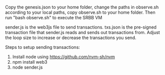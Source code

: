 Copy the genesis.json to your home folder, change the paths in observe.sh according to your local paths, copy observe.sh to your home folder.
Then run "bash observe.sh" to execute the SRBB VM

sender.js is the web3js file to send transactions. txs.json is the pre-signed transaction file that sender.js reads and sends out transactions from.
Adjust the loop size to increase or decrease the transactions you send.

Steps to setup sending transactions:

1) Install node using https://github.com/nvm-sh/nvm
2) npm install web3 
3) node sender.js

